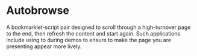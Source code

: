 Autobrowse
==========

A bookmarklet-script pair designed to scroll through a high-turnover page to the
end, then refresh the content and start again. Such applications include using
to during demos to ensure to make the page you are presenting appear more
lively.
